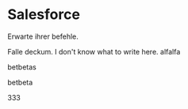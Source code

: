 # Salesforce

Erwarte ihrer befehle.


Falle deckum.
I don't know what to write here.
alfalfa


betbetas

betbeta



333

